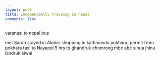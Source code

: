 ```yaml
---
layout: post
title: Independently traveing in nepal
comments: True
---
```


varanasi to nepal bus

met Sarah stayed in Alobar
shopping in kathmandu
pokhara, permit from pokhara
taxi to Nayapol
5 hrs to ghandruk
chomrong
mbc
abc
sinua
jhinu
landruk siwai
